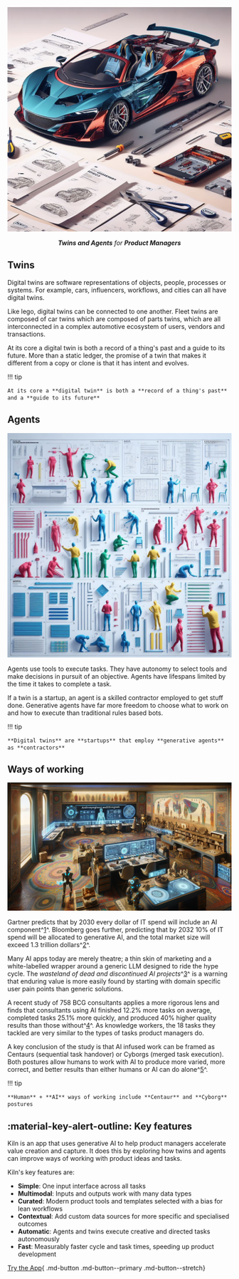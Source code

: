 <p align="center">
  <a><img src="assets\car_1.jpg" alt="Kiln"></a>
</p>
<p align="center">
    <em><b>Twins and Agents</b> for <b>Product Managers</b></em>
</p>

## Twins

Digital twins are software representations of objects, people, processes or systems. For example, cars, influencers, workflows, and cities can all have digital twins.

Like lego, digital twins can be connected to one another. Fleet twins are composed of car twins which are composed of parts twins, which are all interconnected in a complex automotive ecosystem of users, vendors and transactions.

At its core a digital twin is both a record of a thing's past and a guide to its future. More than a static ledger, the promise of a twin that makes it different from a copy or clone is that it has intent and evolves.

!!! tip

    At its core a **digital twin** is both a **record of a thing's past** and a **guide to its future**

## Agents

![Agents](assets/clones_1.jpg)

Agents use tools to execute tasks. They have autonomy to select tools and make decisions in pursuit of an objective. Agents have lifespans limited by the time it takes to complete a task.

If a twin is a startup, an agent is a skilled contractor employed to get stuff done. Generative agents have far more freedom to choose what to work on and how to execute than traditional rules based bots.

!!! tip

    **Digital twins** are **startups** that employ **generative agents** as **contractors**

## Ways of working

![Anthropology](assets/anthropology_1.png)

Gartner predicts that by 2030 every dollar of IT spend will include an AI component^[1](https://www.gartner.com/en/podcasts/thinkcast/inside-the-gartner-top-strategic-technology-trends-for-2024)^. Bloomberg goes further, predicting that by 2032 10% of IT spend will be allocated to generative AI, and the total market size will exceed 1.3 trillion dollars^[2](https://www.bloomberg.com/company/press/generative-ai-to-become-a-1-3-trillion-market-by-2032-research-finds/)^.

Many AI apps today are merely theatre; a thin skin of marketing and a white-labelled wrapper around a generic LLM designed to ride the hype cycle. The _wasteland of dead and discontinued AI projects_^[3](https://dang.ai/ai-graveyard)^ is a warning that enduring value is more easily found by starting with domain specific user pain points than generic solutions.

A recent study of 758 BCG consultants applies a more rigorous lens and finds that consultants using AI finished 12.2% more tasks on average, completed tasks 25.1% more quickly, and produced 40% higher quality results than those without^[4](https://papers.ssrn.com/sol3/papers.cfm?abstract_id=4573321)^. As knowledge workers, the 18 tasks they tackled are very similar to the types of tasks product managers do.

A key conclusion of the study is that AI infused work can be framed as Centaurs (sequential task handover) or Cyborgs (merged task execution). Both postures allow humans to work with AI to produce more varied, more correct, and better results than either humans or AI can do alone^[5](https://www.oneusefulthing.org/p/centaurs-and-cyborgs-on-the-jagged)^.

!!! tip

    **Human** + **AI** ways of working include **Centaur** and **Cyborg** postures

## :material-key-alert-outline: Key features

Kiln is an app that uses generative AI to help product managers accelerate value creation and capture. It does this by exploring how twins and agents can improve ways of working with product ideas and tasks.

Kiln's key features are:

- **Simple**: One input interface across all tasks
- **Multimodal**: Inputs and outputs work with many data types
- **Curated**: Modern product tools and templates selected with a bias for lean workflows
- **Contextual**: Add custom data sources for more specific and specialised outcomes
- **Automatic**: Agents and twins execute creative and directed tasks autonomously
- **Fast**: Measurably faster cycle and task times, speeding up product development

[Try the App](https://ashvin.streamlit.app/){ .md-button .md-button--primary .md-button--stretch}
